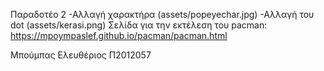 Παραδοτέο 2
-Αλλαγή χαρακτήρα (assets/popeyechar.jpg) 
-Αλλαγή του dot (assets/kerasi.png)
Σελίδα για την εκτέλεση του pacman: https://mpoympaslef.github.io/pacman/pacman.html

Μπούμπας Ελευθέριος Π2012057
